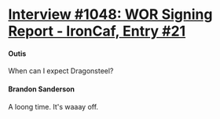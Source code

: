 # [Interview #1048: WOR Signing Report - IronCaf, Entry #21](https://www.theoryland.com/intvmain.php?i=1048#21)

#### Outis

When can I expect Dragonsteel?

#### Brandon Sanderson

A loong time. It's waaay off.

